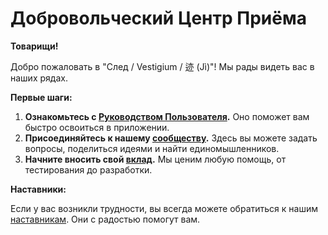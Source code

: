 # Добровольческий Центр Приёма

**Товарищи!**

Добро пожаловать в "След / Vestigium / 迹 (Jì)"! Мы рады видеть вас в наших рядах.

**Первые шаги:**

1.  **Ознакомьтесь с [Руководством Пользователя](USER_GUIDE.md).** Оно поможет вам быстро освоиться в приложении.
2.  **Присоединяйтесь к нашему [сообществу](COMMUNITY_CHANNELS.md).** Здесь вы можете задать вопросы, поделиться идеями и найти единомышленников.
3.  **Начните вносить свой [вклад](CONTRIBUTING.md).** Мы ценим любую помощь, от тестирования до разработки.

**Наставники:**

Если у вас возникли трудности, вы всегда можете обратиться к нашим [наставникам](EARLY_ADOPTERS_PROGRAM.md). Они с радостью помогут вам.
